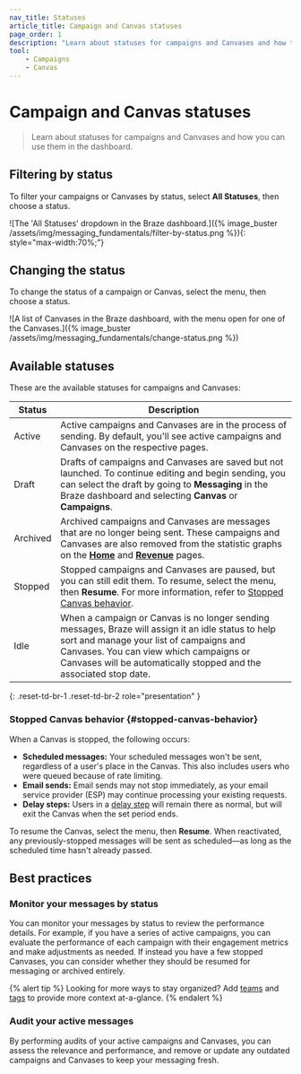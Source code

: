 ```yaml
---
nav_title: Statuses
article_title: Campaign and Canvas statuses
page_order: 1
description: "Learn about statuses for campaigns and Canvases and how to use them in the dashboard."
tool:
    - Campaigns
    - Canvas
---
```


# Campaign and Canvas statuses

> Learn about statuses for campaigns and Canvases and how you can use them in the dashboard.

## Filtering by status

To filter your campaigns or Canvases by status, select **All Statuses**, then choose a status.

![The 'All Statuses' dropdown in the Braze dashboard.]({% image_buster /assets/img/messaging_fundamentals/filter-by-status.png %}){: style="max-width:70%;"}

## Changing the status

To change the status of a campaign or Canvas, select the <i class="fas fa-ellipsis-vertical"></i> menu, then choose a status.

![A list of Canvases in the Braze dashboard, with the menu open for one of the Canvases.]({% image_buster /assets/img/messaging_fundamentals/change-status.png %})

## Available statuses

These are the available statuses for campaigns and Canvases:

| Status | Description |
| --- | --- |
| Active | Active campaigns and Canvases are in the process of sending. By default, you'll see active campaigns and Canvases on the respective pages. |
| Draft | Drafts of campaigns and Canvases are saved but not launched. To continue editing and begin sending, you can select the draft by going to **Messaging** in the Braze dashboard and selecting **Canvas** or **Campaigns**. |
| Archived | Archived campaigns and Canvases are messages that are no longer being sent. These campaigns and Canvases are also removed from the statistic graphs on the [**Home**]({{site.baseurl}}/user_guide/analytics/dashboard/home_dashboard) and [**Revenue**]({{site.baseurl}}/user_guide/analytics/reporting/revenue_report) pages.|
| Stopped | Stopped campaigns and Canvases are paused, but you can still edit them. To resume, select the <i class="fas fa-ellipsis-vertical"></i> menu, then **Resume**. For more information, refer to [Stopped Canvas behavior](#stopped-canvas-behavior). |
| Idle | When a campaign or Canvas is no longer sending messages, Braze will assign it an idle status to help sort and manage your list of campaigns and Canvases. You can view which campaigns or Canvases will be automatically stopped and the associated stop date. |
{: .reset-td-br-1 .reset-td-br-2 role="presentation" }

### Stopped Canvas behavior {#stopped-canvas-behavior}

When a Canvas is stopped, the following occurs:

- **Scheduled messages:** Your scheduled messages won't be sent, regardless of a user's place in the Canvas. This also includes users who were queued because of rate limiting.
- **Email sends:** Email sends may not stop immediately, as your email service provider (ESP) may continue processing your existing requests.
- **Delay steps:** Users in a [delay step]({{site.baseurl}}/user_guide/engagement_tools/canvas/canvas_components/delay_step/) will remain there as normal, but will exit the Canvas when the set period ends.

To resume the Canvas, select the <i class="fas fa-ellipsis-vertical"></i> menu, then **Resume**. When reactivated, any previously-stopped messages will be sent as scheduled&#8212;as long as the scheduled time hasn't already passed.

## Best practices

### Monitor your messages by status

You can monitor your messages by status to review the performance details. For example, if you have a series of active campaigns, you can evaluate the performance of each campaign with their engagement metrics and make adjustments as needed. If instead you have a few stopped Canvases, you can consider whether they should be resumed for messaging or archived entirely.

{% alert tip %}
Looking for more ways to stay organized? Add [teams]({{site.baseurl}}/user_guide/administrative/app_settings/manage_your_braze_users/teams) and [tags]({{site.baseurl}}/user_guide/administrative/app_settings/tags) to provide more context at-a-glance.
{% endalert %}

### Audit your active messages

By performing audits of your active campaigns and Canvases, you can assess the relevance and performance, and remove or update any outdated campaigns and Canvases to keep your messaging fresh.
